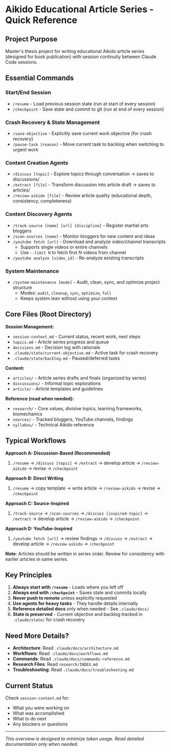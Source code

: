 # Aikido Educational Article Series - Quick Reference

## Project Purpose
Master's thesis project for writing educational Aikido article series (designed for book publication) with session continuity between Claude Code sessions.

## Essential Commands

### Start/End Session
- `/resume` - Load previous session state (run at start of every session)
- `/checkpoint` - Save state and commit to git (run at end of every session)

### Crash Recovery & State Management
- `/save-objective` - Explicitly save current work objective (for crash recovery)
- `/pause-task [reason]` - Move current task to backlog when switching to urgent work

### Content Creation Agents
- `/discuss [topic]` - Explore topics through conversation → saves to discussions/
- `/extract [file]` - Transform discussion into article draft → saves to articles/
- `/review-aikido [file]` - Review article quality (educational depth, consistency, completeness)

### Content Discovery Agents
- `/track-source [name] [url] [discipline]` - Register martial arts bloggers
- `/scan-sources [name]` - Monitor bloggers for new content and ideas
- `/youtube fetch [url]` - Download and analyze video/channel transcripts
  - Supports single videos or entire channels
  - Use `--limit N` to fetch first N videos from channel
- `/youtube analyze [video_id]` - Re-analyze existing transcripts

### System Maintenance
- `/system-maintenance [mode]` - Audit, clean, sync, and optimize project structure
  - Modes: `audit`, `cleanup`, `sync`, `optimize`, `full`
  - Keeps system lean without using your context

## Core Files (Root Directory)

**Session Management:**
- `session-context.md` - Current status, recent work, next steps
- `topics.md` - Article series progress and queue
- `decisions.md` - Decision log with rationale
- `.claude/state/current-objective.md` - Active task for crash recovery
- `.claude/state/backlog.md` - Paused/deferred tasks

**Content:**
- `articles/` - Article series drafts and finals (organized by series)
- `discussions/` - Informal topic explorations
- `article/` - Article templates and guidelines

**Reference (read when needed):**
- `research/` - Core values, divisive topics, learning frameworks, biomechanics
- `sources/` - Tracked bloggers, YouTube channels, findings
- `syllabus/` - Technical Aikido reference

## Typical Workflows

**Approach A: Discussion-Based (Recommended)**
1. `/resume` → `/discuss [topic]` → `/extract` → develop article → `/review-aikido` → revise → `/checkpoint`

**Approach B: Direct Writing**
1. `/resume` → copy template → write article → `/review-aikido` → revise → `/checkpoint`

**Approach C: Source-Inspired**
1. `/track-source` → `/scan-sources` → `/discuss [inspired-topic]` → `/extract` → develop article → `/review-aikido` → `/checkpoint`

**Approach D: YouTube-Inspired**
1. `/youtube fetch [url]` → review findings → `/discuss` → `/extract` → develop article → `/review-aikido` → `/checkpoint`

**Note**: Articles should be written in series order. Review for consistency with earlier articles in same series.

## Key Principles

1. **Always start with `/resume`** - Loads where you left off
2. **Always end with `/checkpoint`** - Saves state and commits locally
3. **Never push to remote** unless explicitly requested
4. **Use agents for heavy tasks** - They handle details internally
5. **Reference detailed docs** only when needed - See `.claude/docs/`
6. **State is preserved** - Current objective and backlog tracked in `.claude/state/` for crash recovery

## Need More Details?

- **Architecture**: Read `.claude/docs/architecture.md`
- **Workflows**: Read `.claude/docs/workflows.md`
- **Commands**: Read `.claude/docs/commands-reference.md`
- **Research Files**: Read `research/INDEX.md`
- **Troubleshooting**: Read `.claude/docs/troubleshooting.md`

## Current Status

Check `session-context.md` for:
- What you were working on
- What was accomplished
- What to do next
- Any blockers or questions

---

*This overview is designed to minimize token usage. Read detailed documentation only when needed.*
